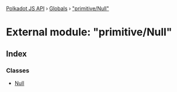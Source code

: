 [Polkadot JS API](../README.md) › [Globals](../globals.md) › ["primitive/Null"](_primitive_null_.md)

# External module: "primitive/Null"

## Index

### Classes

* [Null](../classes/_primitive_null_.null.md)
